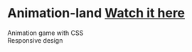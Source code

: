 # Animation-land [Watch it here](https://jcortes009.github.io/Animation-land/)
Animation game with CSS<br>
Responsive design
